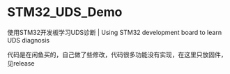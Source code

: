 # STM32_UDS_Demo
使用STM32开发板学习UDS诊断 | Using STM32 development board to learn UDS diagnosis

代码是在闲鱼买的，自己做了些修改，代码很多功能没有实现，在这里只放固件，见release
